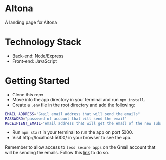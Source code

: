 # Altona

A landing page for Altona

# Technology Stack

- Back-end: Node/Express
- Front-end: JavaScript

# Getting Started

- Clone this repo.
- Move into the app directory in your terminal and run `npm install`.
- Create a `.env` file in the root directory and add the following:
```sh
EMAIL_ADDRESS="Gmail email address that will send the emails"
PASSWORD="password of account that will send the email"
RECEIPIENT_EMAIL="email address that will get the email of the new subscription"
```
- Run `npm start` in your terminal to run the app on port 5000.
- Visit http://localhost:5000/ in your browser to see the app.

Remember to allow access to `less secure apps` on the Gmail account that will be sending the emails. Follow this [link](https://myaccount.google.com/u/2/lesssecureapps?rfn=27&rfnc=1&eid=8574598908892126865&et=0&asae=2&pli=1) to do so.
